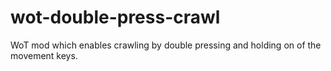 # wot-double-press-crawl
WoT mod which enables crawling by double pressing and holding on of the movement keys.
